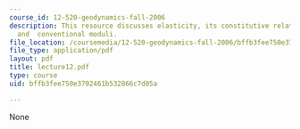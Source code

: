 ```yaml
---
course_id: 12-520-geodynamics-fall-2006
description: This resource discusses elasticity, its constitutive relations, tensors,
  and  conventional moduli.
file_location: /coursemedia/12-520-geodynamics-fall-2006/bffb3fee750e3702461b532866c7d05a_lecture12.pdf
file_type: application/pdf
layout: pdf
title: lecture12.pdf
type: course
uid: bffb3fee750e3702461b532866c7d05a

---
```

None